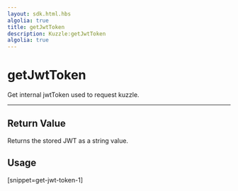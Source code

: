 ```yaml
---
layout: sdk.html.hbs
algolia: true
title: getJwtToken
description: Kuzzle:getJwtToken
algolia: true
---
```

  

# getJwtToken
Get internal jwtToken used to request kuzzle.

---

## Return Value

Returns the stored JWT as a string value.

## Usage

[snippet=get-jwt-token-1]
